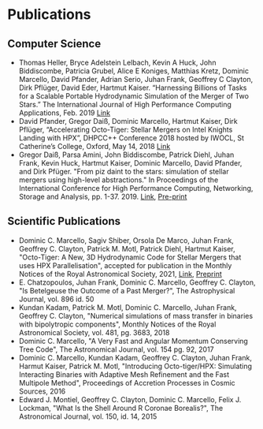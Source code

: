 # Publications

## Computer Science

* Thomas Heller, Bryce Adelstein Lelbach, Kevin A Huck, John Biddiscombe, Patricia Grubel, Alice E Koniges, Matthias Kretz, Dominic Marcello, David Pfander, Adrian Serio, Juhan Frank, Geoffrey C Clayton, Dirk Pflüger, David Eder, Hartmut Kaiser. “Harnessing Billions of Tasks for a Scalable Portable Hydrodynamic Simulation of the Merger of Two Stars.” The International Journal of High Performance Computing Applications, Feb. 2019 [Link](https://journals.sagepub.com/doi/10.1177/1094342018819744)
* David Pfander, Gregor Daiß, Dominic Marcello, Hartmut Kaiser, Dirk Pflüger, “Accelerating Octo-Tiger: Stellar Mergers on Intel Knights Landing with HPX”, DHPCC++ Conference 2018 hosted by IWOCL, St Catherine’s College, Oxford, May 14, 2018 [Link](https://dl.acm.org/citation.cfm?doid=3204919.3204938)
* Gregor Daiß, Parsa Amini, John Biddiscombe, Patrick Diehl, Juhan Frank, Kevin Huck, Hartmut Kaiser, Dominic Marcello, David Pfander, and Dirk Pfüger. "From piz daint to the stars: simulation of stellar mergers using high-level abstractions." In Proceedings of the International Conference for High Performance Computing, Networking, Storage and Analysis, pp. 1-37. 2019. [Link](https://dl.acm.org/doi/abs/10.1145/3295500.3356221), [Pre-print](https://arxiv.org/abs/1908.03121)

## Scientific Publications
*  Dominic C. Marcello, Sagiv Shiber, Orsola De Marco, Juhan Frank, Geoffrey C. Clayton, Patrick M. Motl, Patrick Diehl, Hartmut Kaiser, "Octo-Tiger: A New, 3D Hydrodynamic Code for Stellar Mergers that uses HPX Parallelisation", accepted for publication in the Monthly Notices of the Royal Astronomical Society, 2021, [Link](https://doi.org/10.1093/mnras/stab937), [Preprint](https://arxiv.org/abs/2101.08226)
*  E. Chatzopoulos, Juhan Frank, Dominic C. Marcello, Geoffrey C. Clayton, "Is Betelgeuse the Outcome of a Past Merger?", The Astrophysical Journal, vol. 896 id. 50
*  Kundan Kadam, Patrick M. Motl, Dominic C. Marcello, Juhan Frank, Geoffrey C. Clayton, "Numerical simulations of mass transfer in binaries with bipolytropic components", Monthly Notices of the Royal Astronomical Society, vol. 481, pg. 3683, 2018
*  Dominic C. Marcello, "A Very Fast and Angular Momentum Conserving Tree Code", The Astronomical Journal, vol. 154 pg. 92, 2017
*  Dominic C. Marcello, Kundan Kadam, Geoffrey C. Clayton, Juhan Frank, Harmut Kaiser, Patrick M. Motl, "Introducing Octo-tiger/HPX: Simulating Interacting Binaries with Adaptive Mesh Refinement and the Fast Multipole Method", Proceedings of Accretion Processes in Cosmic Sources, 2016
*  Edward J. Montiel, Geoffrey C. Clayton, Dominic C. Marcello, Felix J. Lockman, "What Is the Shell Around R Coronae Borealis?", The Astronomical Journal, vol. 150, id. 14, 2015
